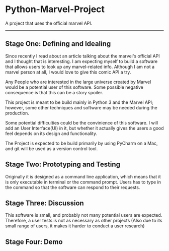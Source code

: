 # Python-Marvel-Project
A project that uses the official marvel API. 

<hr>

<h2>Stage One: Defining and Idealing</h2>
Since recently I read about an article talking about the marvel's official API and I thought that is interesting. I am expecting myself to build a software that allows users to look up any marvel-related info. Although I am not a marvel person at all, I would love to give this comic API a try. 

Any People who are interested in the large universe created by Marvel would be a potential user of this software. Some possible negative consequence is that this can be a story spoiler. 

This project is meant to be build mainly in Python 3 and the Marvel API; however, some other techniques and software may be needed during the production. 

Some potential difficulties could be the convinience of this software. I will add an User Interface(UI) in it, but whether it actually gives the users a good feel depends on its design and functionality.

The Project is expected to be build primarily by using PyCharm on a Mac, and git will be used as a version control tool. 

## Stage Two: Prototyping and Testing 
Originally it is designed as a command line application, which means that it is only executable in terminal or the command prompt. Users has to type in the command so that the software can respond to their requests. 

## Stage Three: Discussion
This software is small, and probably not many potential users are expected. Therefore, a user tests is not as necessary as other projects (Also due to its small range of users, it makes it harder to conduct a user research)

## Stage Four: Demo
